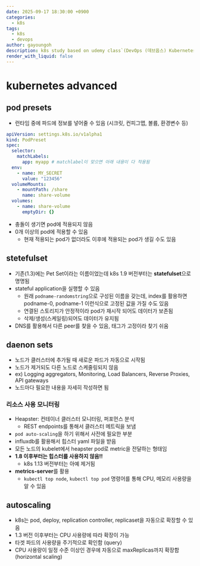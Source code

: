 ```yaml
---
date: 2025-09-17 18:30:00 +0900
categories:
  - k8s
tags:
  - k8s
  - devops
author: gayoungoh
description: k8s study based on udemy class`(DevOps (데브옵스) Kubernetes 완전 정복)`
render_with_liquid: false
---
```

# kubernetes advanced
## pod presets
* 런타임 중에 파드에 정보를 넣어줄 수 있음 (시크릿, 컨피그맵, 볼륨, 환경변수 등)
```yaml
apiVersion: settings.k8s.io/v1alpha1
kind: PodPreset
spec:
  selector:
    matchLabels:
      app: myapp # matchlabel이 맞으면 아래 내용이 다 적용됨
  env:
    - name: MY_SECRET
      value: "123456"
  volumeMounts:
    - mountPath: /share
      name: share-volume
  volumes:
    - name: share-volume
      emptyDir: {}
```
* 충돌이 생기면 pod에 적용되지 않음
* 0개 이상의 pod에 적용할 수 있음
  * 현재 적용되는 pod가 없더라도 이후에 적용되는 pod가 생길 수도 있음

## stetefulset
* 기존(1.3)에는 Pet Set이라는 이름이었는데 k8s 1.9 버전부터는 **statefulset**으로 명명됨
* stateful application을 실행할 수 있음
  * 원래 `podname-randomstring`으로 구성된 이름을 갖는데, index를 활용하면 podname-0, podname-1 이런식으로 고정된 값을 가질 수도 있음
  * 연결된 스토리지가 안정적이라 pod가 재시작 되어도 데이터가 보존됨
  * 삭제/생성(스케일링)되어도 데이터가 유지됨
* DNS를 활용해서 다른 peer를 찾을 수 있음, 태그가 고정이라 찾기 쉬움

## daenon sets
* 노드가 클러스터에 추가될 때 새로운 파드가 자동으로 시작됨
* 노드가 제거되도 다른 노드로 스케줄링되지 않음
* ex) Logging aggregators, Monitoring, Load Balancers, Reverse Proxies, API gateways
* 노드마다 필요한 내용을 자세히 작성하면 됨

### 리소스 사용 모니터링
* Heapster: 컨테이너 클러스터 모니터링, 퍼포먼스 분석
  * REST endpoints를 통해서 클러스터 메트릭을 보냄
* `pod auto-scaling`을 하기 위해서 사전에 필요한 부분
* influxdb를 활용해서 힙스터 yaml 파일을 받음
* 모든 노드의 kubelet에서 heapster pod로 metric을 전달하는 형태임
* **1.8 이후부터는 힙스터를 사용하지 않음!!**
  * k8s 1.13 버전부터는 아예 제거됨
* **metrics-server**를 활용
  * `kubectl top node`, `kubectl top pod` 명령어를 통해 CPU, 메모리 사용량을 알 수 있음

## autoscaling
* k8s는 pod, deploy, replication controller, replicaset을 자동으로 확장할 수 있음
* 1.3 버전 이후부터는 CPU 사용량에 따라 확장이 가능
* 타겟 파드의 사용량을 주기적으로 확인함 (query)
* CPU 사용량이 일정 수준 이상인 경우에 자동으로 maxReplicas까지 확장함 (horizontal scaling)
